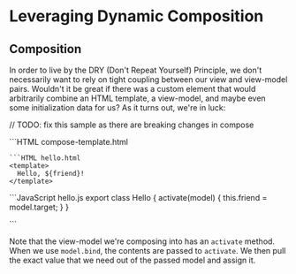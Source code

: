 # Leveraging Dynamic Composition

## Composition

In order to live by the DRY \(Don't Repeat Yourself\) Principle, we don't necessarily want to rely on tight coupling between our view and view-model pairs. Wouldn't it be great if there was a custom element that would arbitrarily combine an HTML template, a view-model, and maybe even some initialization data for us? As it turns out, we're in luck:

// TODO: fix this sample as there are breaking changes in compose

\`\`\`HTML compose-template.html

```text
```HTML hello.html
<template>
  Hello, ${friend}!
</template>
```

\`\`\`JavaScript hello.js export class Hello { activate\(model\) { this.friend = model.target; } }

\`\`\`

Note that the view-model we're composing into has an `activate` method. When we use `model.bind`, the contents are passed to `activate`. We then pull the exact value that we need out of the passed model and assign it.

